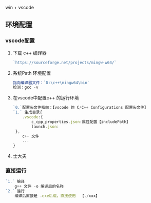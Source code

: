 win + vscode

## 环境配置

### vscode配置

1. 下载 c++ 编译器

   ```typescript
   `https://sourceforge.net/projects/mingw-w64/`
   ```

2. 系统Path 环境配置

   ```typescript
   指向编译器文件：`D:\c++\mingw64\bin`
   检测：gcc -v 
   ```

3. 在vscode中配置c++ 的运行环境

   ```typescript
   `0.`配置头文件指向：【vscode 的 C/C++ Configurations 配置头文件】
   `1.` 生成目录{
       .vscode:{
           c_cpp_properties.json:属性配置【includePath】
           launch.json:
   	},
       c++ 文件
       ...
   }
   ```

   

4. 士大夫

### 直接运行

```typescript
`1.` 编译
    g++ 文件 -o 编译后的名称
`2.` 运行
    编译后直接是 .exe后缀，直接使用  【./xxx】
```

